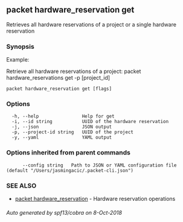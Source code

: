 ## packet hardware_reservation get

Retrieves all hardware reservations of a project or a single hardware reservation

### Synopsis

Example:

Retrieve all hardware reservations of a project:
packet hardware_reservations get -p [project_id]
	

```
packet hardware_reservation get [flags]
```

### Options

```
  -h, --help                Help for get
  -i, --id string           UUID of the hardware reservation
  -j, --json                JSON output
  -p, --project-id string   UUID of the project
  -y, --yaml                YAML output
```

### Options inherited from parent commands

```
      --config string   Path to JSON or YAML configuration file (default "/Users/jasmingacic/.packet-cli.json")
```

### SEE ALSO

* [packet hardware_reservation](packet_hardware_reservation.md)	 - Hardware reservation operations

###### Auto generated by spf13/cobra on 8-Oct-2018
